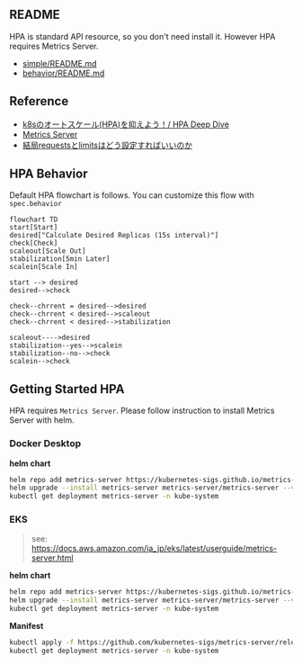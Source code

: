 ## README

HPA is standard API resource, so you don't need install it. However HPA requires Metrics Server.

* [simple/README.md](simple/README.md)
* [behavior/README.md](behavior/README.md)

## Reference

* [k8sのオートスケール(HPA)を抑えよう！/ HPA Deep Dive](https://speakerdeck.com/oracle4engineer/hpa-deep-dive)
* [Metrics Server](https://speakerdeck.com/bells17/metrics-server)
* [結局requestsとlimitsはどう設定すればいいのか](https://speakerdeck.com/nao_saino/jie-ju-requeststolimitshadoushe-ding-surebaiifalseka)

## HPA Behavior

Default HPA flowchart is follows. You can customize this flow with `spec.behavior`

```mermaid
flowchart TD
start[Start]
desired["Calculate Desired Replicas (15s interval)"]
check[Check]
scaleout[Scale Out]
stabilization[5min Later]
scalein[Scale In]

start --> desired
desired-->check

check--chrrent = desired-->desired
check--chrrent < desired-->scaleout
check--chrrent < desired-->stabilization

scaleout---->desired
stabilization--yes-->scalein
stabilization--no-->check
scalein-->check
```

## Getting Started HPA

HPA requires `Metrics Server`. Please follow instruction to install Metrics Server with helm.

### Docker Desktop

 **helm chart**

 ```sh
 helm repo add metrics-server https://kubernetes-sigs.github.io/metrics-server/
 helm upgrade --install metrics-server metrics-server/metrics-server --version 3.10.0 -f ./hpa/values-metrics-server-dockerdesktop.yaml -n kube-system --wait
 kubectl get deployment metrics-server -n kube-system
 ```

### EKS

> see: https://docs.aws.amazon.com/ja_jp/eks/latest/userguide/metrics-server.html

 **helm chart**

 ```sh
 helm repo add metrics-server https://kubernetes-sigs.github.io/metrics-server/
 helm upgrade --install metrics-server metrics-server/metrics-server --version 3.10.0 -f ./hpa/values-metrics-server-eks.yaml -n kube-system --wait
 kubectl get deployment metrics-server -n kube-system
 ```

 **Manifest**

 ```sh
 kubectl apply -f https://github.com/kubernetes-sigs/metrics-server/releases/latest/download/components.yaml
 kubectl get deployment metrics-server -n kube-system
 ```
